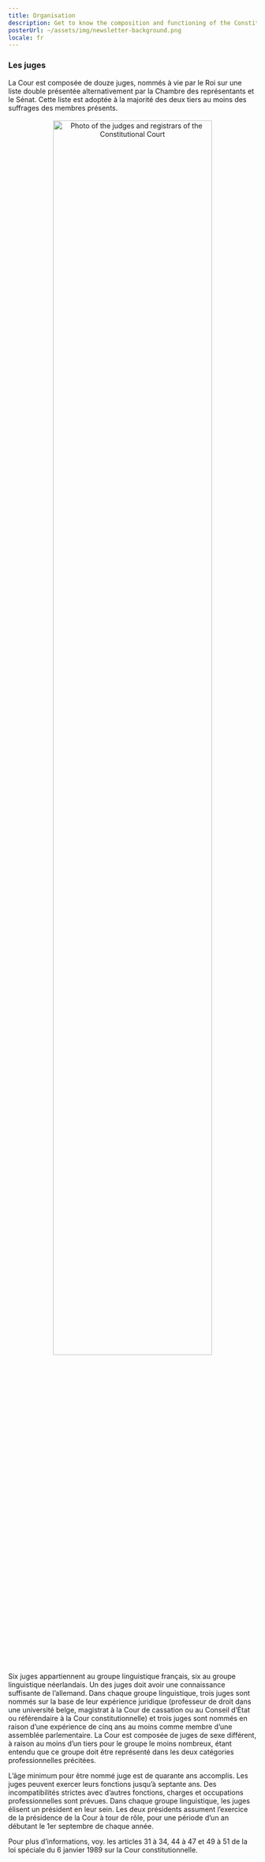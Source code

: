 ```yaml
---
title: Organisation
description: Get to know the composition and functioning of the Constitutional Court
posterUrl: ~/assets/img/newsletter-background.png
locale: fr
---
```


### Les juges

La Cour est composée de douze juges, nommés à vie par le Roi sur une liste double présentée alternativement par la Chambre des représentants et le Sénat. Cette liste est adoptée à la majorité des deux tiers au moins des suffrages des membres présents.
<br>
<br>
<img src="/img/Y-0050.jpg" alt="Photo of the judges and registrars of the Constitutional Court" width="3000" height="2000" style="display:block;margin-left:auto;margin-right:auto;width:80%;height:auto;text-align:center;" />
<br>
Six juges appartiennent au groupe linguistique français, six au groupe linguistique néerlandais. Un des juges doit avoir une connaissance suffisante de l’allemand. Dans chaque groupe linguistique, trois juges sont nommés sur la base de leur expérience juridique (professeur de droit dans une université belge, magistrat à la Cour de cassation ou au Conseil d’État ou référendaire à la Cour constitutionnelle) et trois juges sont nommés en raison d’une expérience de cinq ans au moins comme membre d’une assemblée parlementaire. La Cour est composée de juges de sexe différent, à raison au moins d’un tiers pour le groupe le moins nombreux, étant entendu que ce groupe doit être représenté dans les deux catégories professionnelles précitées.

L’âge minimum pour être nommé juge est de quarante ans accomplis. Les juges peuvent exercer leurs fonctions jusqu’à septante ans. Des incompatibilités strictes avec d’autres fonctions, charges et occupations professionnelles sont prévues. Dans chaque groupe linguistique, les juges élisent un président en leur sein. Les deux présidents assument l’exercice de la présidence de la Cour à tour de rôle, pour une période d’un an débutant le 1er septembre de chaque année.

Pour plus d’informations, voy. les articles 31 à 34, 44 à 47 et 49 à 51 de la loi spéciale du 6 janvier 1989 sur la Cour constitutionnelle.
